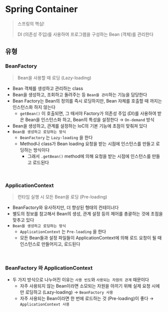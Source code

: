 # Spring Container

> 스프링의 핵심!
>
> DI (의존성 주입)를 사용하여 프로그램을 구성하는 Bean (객체)를 관리한다
>

## 유형

### BeanFactory
>
> Bean을 사용할 때 로딩 (Lazy-loading)

- Bean 객체를 생성하고 관리하는 class
- Bean을 생성하고, 조회하고 돌려주는 등 `Bean을 관리`하는 기능을 담당한다
- Bean Factory는 Bean의 정의를 즉시 로딩하지만, Bean 자체를 호출할 때 까지는 인스턴스화 하지 않는다
  - `getBean()` 이 호출되면, 그  때서야 Factory가 의존성 주입 (DI)를 사용하여 받은 Bean을 인스턴스화 하고, Bean의 특성을 설정한다 → `On-demand` 방식
- Bean을 생성하고, 관계를 설정하는 IoC의 기본 기능에 초점이 맞춰져 있다
- `Bean을 생성하고 로딩하는 방식`
  - `BeanFactory` 는  `Lazy-loading` 을 한다
  - Method나 class가 Bean loading 요청을 받는 시점에 인스턴스를 만들고 로딩하는 방식이다
    - 그래서 `.getBean()` method에 의해 요청을 받는 시점에 인스턴스를 만들고 로드된다

<br/>

### ApplicationContext
>
> 런타임 실행 시 모든 Bean을 로딩 (Pre-loading)

- BeanFactory와 유사하지만, 더 향상된 형태의 컨테이너다
- 별도의 정보를 참고해서 Bean의 생성, 관계 설정 등의 제어를 총괄하는 것에 초점을 맞추고 있다
- `Bean을 생성하고 로딩하는 방식`
  - `ApplicationContext` 는 `Pre-loading` 을 한다
  - 모든 Bean들과 설정 파일들이 ApplicationContext에 의해 로드 요청이 될 때 인스턴스로 만들어지고, 로드된다

<br/>

### BeanFactory 와 ApplicationContext

- 두 가지 방식으로 나누어진 이유는 `사용 빈도`와 `사용되는 자원의 관계` 때문이다
  - 자주 사용되지 않는 Bean이라면 소모되는 자원을 아끼기 위해 실제 요청 시에만 로딩하고 (Lazy-loading) → `BeanFactory 사용`
  - 자주 사용되는 Bean이라면 한 번에 로드하는 것 (Pre-loading)이 좋다 → `ApplicationContext 사용`
